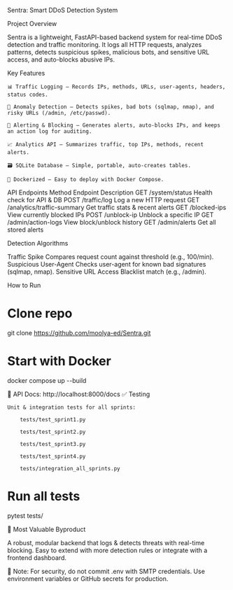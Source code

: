Sentra: Smart DDoS Detection System

Project Overview

Sentra is a lightweight, FastAPI-based backend system for real-time DDoS detection and traffic monitoring.
It logs all HTTP requests, analyzes patterns, detects suspicious spikes, malicious bots, and sensitive URL access, and auto-blocks abusive IPs.

Key Features

    📊 Traffic Logging — Records IPs, methods, URLs, user-agents, headers, status codes.

    🚦 Anomaly Detection — Detects spikes, bad bots (sqlmap, nmap), and risky URLs (/admin, /etc/passwd).

    🔔 Alerting & Blocking — Generates alerts, auto-blocks IPs, and keeps an action log for auditing.

    📈 Analytics API — Summarizes traffic, top IPs, methods, recent alerts.

    🗃️ SQLite Database — Simple, portable, auto-creates tables.

    🐳 Dockerized — Easy to deploy with Docker Compose.


API Endpoints
Method	Endpoint	Description
GET	/system/status	Health check for API & DB
POST	/traffic/log	Log a new HTTP request
GET	/analytics/traffic-summary	Get traffic stats & recent alerts
GET	/blocked-ips	View currently blocked IPs
POST	/unblock-ip	Unblock a specific IP
GET	/admin/action-logs	View block/unblock history
GET	/admin/alerts	Get all stored alerts

 Detection Algorithms

Traffic Spike	Compares request count against threshold (e.g., 100/min).
Suspicious User-Agent	Checks user-agent for known bad signatures (sqlmap, nmap).
Sensitive URL Access	Blacklist match (e.g., /admin).

 How to Run

# Clone repo
git clone https://github.com/moolya-ed/Sentra.git


# Start with Docker
docker compose up --build

📌 API Docs: http://localhost:8000/docs
✅ Testing

    Unit & integration tests for all sprints:

        tests/test_sprint1.py

        tests/test_sprint2.py

        tests/test_sprint3.py

        tests/test_sprint4.py

        tests/integration_all_sprints.py

# Run all tests
pytest tests/

📌 Most Valuable Byproduct

A robust, modular backend that logs & detects threats with real-time blocking.
Easy to extend with more detection rules or integrate with a frontend dashboard.

🔐 Note:
For security, do not commit .env with SMTP credentials.
Use environment variables or GitHub secrets for production.
